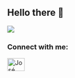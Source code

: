 ## Hello there 👋

<img src="https://github.com/jarclep/jarclep/blob/main/Auge%20Arturiano.png">
<!--
**jarclep/jarclep** is a ✨ _special_ ✨ repository because its `README.md` (this file) appears on your GitHub profile.

<!-- CONTACTO -->
<h3 align="left">Connect with me:</h3>
<p align="left">
<a href="www.linkedin.com/in/arturo-clemente-99a599166" target="blank"><img align="center" src="https://raw.githubusercontent.com/rahuldkjain/github-profile-readme-generator/master/src/images/icons/Social/linked-in-alt.svg" alt="José Arturo Clemente" height="30" width="40" /></a>
</p>

